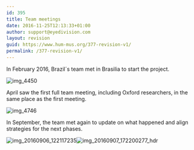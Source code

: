 ```yaml
---
id: 395
title: Team meetings
date: 2016-11-25T12:13:33+01:00
author: support@eyedivision.com
layout: revision
guid: https://www.hum-mus.org/377-revision-v1/
permalink: /377-revision-v1/
---
```

In February 2016, Brazil´s team met in Brasilia to start the project.

<img class="wp-image-378 size-large" src="/wp-content/uploads/2016/11/IMG_4450.jpg?resize=1024%2C765&#038;ssl=1" alt="img_4450" width="1024" height="765" srcset="/wp-content/uploads/2016/11/IMG_4450.jpg?resize=1024%2C765&ssl=1 1024w, /wp-content/uploads/2016/11/IMG_4450.jpg?resize=300%2C224&ssl=1 300w, /wp-content/uploads/2016/11/IMG_4450.jpg?resize=768%2C574&ssl=1 768w, /wp-content/uploads/2016/11/IMG_4450.jpg?w=2000&ssl=1 2000w" sizes="(max-width: 1000px) 100vw, 1000px" data-recalc-dims="1" /> 

April saw the first full team meeting, including Oxford researchers, in the same place as the first meeting.

<img class="wp-image-379 size-large" src="/wp-content/uploads/2016/11/IMG_4746.jpg?resize=1024%2C765&#038;ssl=1" alt="img_4746" width="1024" height="765" srcset="/wp-content/uploads/2016/11/IMG_4746.jpg?resize=1024%2C765&ssl=1 1024w, /wp-content/uploads/2016/11/IMG_4746.jpg?resize=300%2C224&ssl=1 300w, /wp-content/uploads/2016/11/IMG_4746.jpg?resize=768%2C574&ssl=1 768w, /wp-content/uploads/2016/11/IMG_4746.jpg?w=2000&ssl=1 2000w" sizes="(max-width: 1000px) 100vw, 1000px" data-recalc-dims="1" /> 

In September, the team met again to update on what happened and align strategies for the next phases.

<img class="wp-image-381 size-large" src="/wp-content/uploads/2016/11/IMG_20160906_122117235.jpg?resize=1024%2C576&#038;ssl=1" alt="img_20160906_122117235" width="1024" height="576" srcset="/wp-content/uploads/2016/11/IMG_20160906_122117235.jpg?resize=1024%2C576&ssl=1 1024w, /wp-content/uploads/2016/11/IMG_20160906_122117235.jpg?resize=300%2C169&ssl=1 300w, /wp-content/uploads/2016/11/IMG_20160906_122117235.jpg?resize=768%2C432&ssl=1 768w, /wp-content/uploads/2016/11/IMG_20160906_122117235.jpg?w=2000&ssl=1 2000w, /wp-content/uploads/2016/11/IMG_20160906_122117235.jpg?w=3000&ssl=1 3000w" sizes="(max-width: 1000px) 100vw, 1000px" data-recalc-dims="1" /><img class="wp-image-380 size-large" src="/wp-content/uploads/2016/11/IMG_20160907_172200277_HDR.jpg?resize=1024%2C576&#038;ssl=1" alt="img_20160907_172200277_hdr" width="1024" height="576" srcset="/wp-content/uploads/2016/11/IMG_20160907_172200277_HDR.jpg?resize=1024%2C576&ssl=1 1024w, /wp-content/uploads/2016/11/IMG_20160907_172200277_HDR.jpg?resize=300%2C169&ssl=1 300w, /wp-content/uploads/2016/11/IMG_20160907_172200277_HDR.jpg?resize=768%2C432&ssl=1 768w, /wp-content/uploads/2016/11/IMG_20160907_172200277_HDR.jpg?w=2000&ssl=1 2000w, /wp-content/uploads/2016/11/IMG_20160907_172200277_HDR.jpg?w=3000&ssl=1 3000w" sizes="(max-width: 1000px) 100vw, 1000px" data-recalc-dims="1" /> 

&nbsp;
